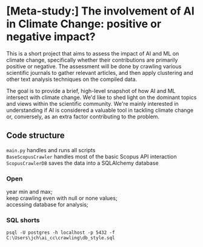 # [Meta-study:] The involvement of AI in Climate Change: positive or negative impact?
This is a short project that aims to assess the impact of AI and ML on climate change, specifically whether their contributions are primarily positive or negative. The assessment will be done by crawling various scientific journals to gather relevant articles, and then apply clustering and other text analysis techniques on the compiled data.

The goal is to provide a brief, high-level snapshot of how AI and ML intersect with climate change. We'd like to shed light on the dominant topics and views within the scientific community. We're mainly interested in understanding if AI is considered a valuable tool in tackling climate change or, conversely, as an extra factor contributing to the problem.

## Code structure

`main.py` handles and runs all scripts <br />
`BaseScopusCrawler` handles most of the basic Scopus API interaction <br />
`ScopusCrawlerDB` saves the data into a SQLAlchemy database <br />

### Open

year min and max; <br />
keep crawling even with null or none values; <br />
accessing database for analysis; <br />

### SQL shorts

```
psql -U postgres -h localhost -p 5432 -f C:\Users\jch\ai_cc\crawling\db_style.sql
```

